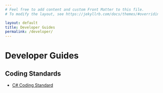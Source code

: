 ```yaml
---
# Feel free to add content and custom Front Matter to this file.
# To modify the layout, see https://jekyllrb.com/docs/themes/#overriding-theme-defaults

layout: default
title: Developer Guides
permalink: /developer/
---
```


# Developer Guides

## Coding Standards

- [C# Coding Standard](CSharpStandard.markdown)